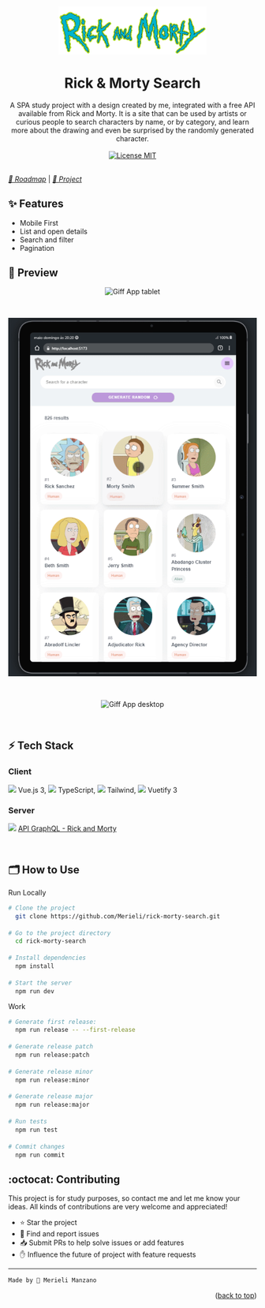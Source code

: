 
<h1 align="center">
    <br>
    <img src="./src/assets/img/logoProject.png" alt="Logo" width="300">
    <br><br>
    Rick & Morty Search
</h1>

<p align="center">
    A SPA study project with a design created by me, integrated with a free API available from Rick and Morty. It is a site that can be used by artists or curious people to search characters by name, or by category, and learn more about the drawing and even be surprised by the randomly generated character.
    <br><br>
    <a href="https://opensource.org/licenses/MIT">
        <img src="https://img.shields.io/badge/License-MIT-blue.svg" alt="License MIT">
    </a>
    <br><br>
</p>

[*🎯 Roadmap*](./ROADMAP.todo) | [*👀 Project*](https://linktoproject)

## ✨ Features

- Mobile First
- List and open details
- Search and filter
- Pagination

## 📸 Preview
<div align="center">

  ![Giff App tablet](./images/demo-smartphone.gif)

  <br>

  ![Giff App tablet](./images/demo-tablet.gif)

  <br>

  ![Giff App desktop](./images/demo-desktop.gif)

</div>
<br>

## ⚡ Tech Stack

### Client
<img src="https://img.icons8.com/color/48/000000/vue-js.png" width="18px"/> Vue.js 3, <img src="https://img.icons8.com/color/48/000000/typescript.png" width="18px"/> TypeScript, <img src="https://img.icons8.com/color/48/000000/tailwind_css.png" width="18px"/> Tailwind, <img src="https://cdn.vuetifyjs.com/docs/images/logos/vuetify-logo-v3-slim-light.svg" width="18px"/> Vuetify 3

### Server

<img src="https://img.icons8.com/color/48/graphql.png" width="18px"/> [API GraphQL - Rick and Morty](https://rickandmortyapi.com/)

<br>

## 🗂 How to Use

Run Locally
```bash
# Clone the project
  git clone https://github.com/Merieli/rick-morty-search.git

# Go to the project directory
  cd rick-morty-search

# Install dependencies
  npm install

# Start the server
  npm run dev
```

Work
```bash
# Generate first release:
  npm run release -- --first-release

# Generate release patch
  npm run release:patch

# Generate release minor
  npm run release:minor

# Generate release major
  npm run release:major

# Run tests
  npm run test

# Commit changes
  npm run commit
```

## :octocat: Contributing

This project is for study purposes, so contact me and let me know your ideas.
All kinds of contributions are very welcome and appreciated!

- ⭐️ Star the project
- 🐛 Find and report issues
- 📥 Submit PRs to help solve issues or add features
- ✋ Influence the future of project with feature requests

-------------------------------------
```diff
Made by 🤍 Merieli Manzano
```

<p align="right">(<a href="#top">back to top</a>)</p>

